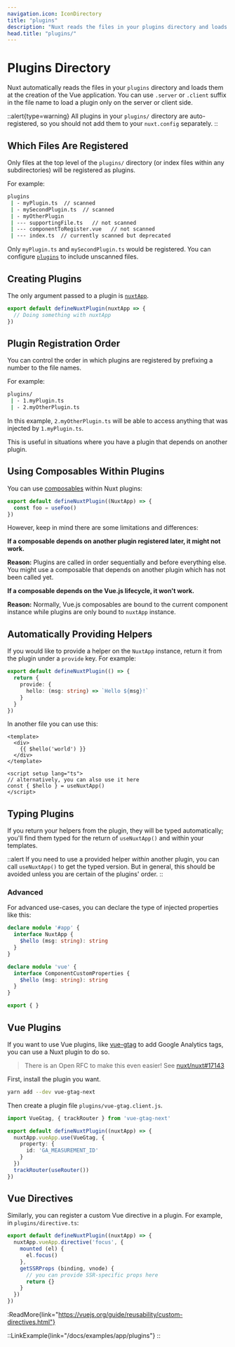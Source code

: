 ```yaml
---
navigation.icon: IconDirectory
title: "plugins"
description: "Nuxt reads the files in your plugins directory and loads them at the creation of the Vue application."
head.title: "plugins/"
---
```


# Plugins Directory

Nuxt automatically reads the files in your `plugins` directory and loads them at the creation of the Vue application. You can use `.server` or `.client` suffix in the file name to load a plugin only on the server or client side.

::alert{type=warning}
All plugins in your `plugins/` directory are auto-registered, so you should not add them to your `nuxt.config` separately.
::

## Which Files Are Registered

Only files at the top level of the `plugins/` directory (or index files within any subdirectories) will be registered as plugins.

For example:

```bash
plugins
 | - myPlugin.ts  // scanned
 | - mySecondPlugin.ts  // scanned
 | - myOtherPlugin
 | --- supportingFile.ts   // not scanned
 | --- componentToRegister.vue   // not scanned
 | --- index.ts  // currently scanned but deprecated
```

Only `myPlugin.ts` and `mySecondPlugin.ts` would be registered. You can configure [`plugins`](/docs/api/configuration/nuxt-config#plugins-1) to include unscanned files.

## Creating Plugins

The only argument passed to a plugin is [`nuxtApp`](/docs/api/composables/use-nuxt-app).

```ts
export default defineNuxtPlugin(nuxtApp => {
  // Doing something with nuxtApp
})
```

## Plugin Registration Order

You can control the order in which plugins are registered by prefixing a number to the file names.

For example:

```bash
plugins/
 | - 1.myPlugin.ts
 | - 2.myOtherPlugin.ts
```

In this example, `2.myOtherPlugin.ts` will be able to access anything that was injected by `1.myPlugin.ts`.

This is useful in situations where you have a plugin that depends on another plugin.

## Using Composables Within Plugins

You can use [composables](/docs/guide/directory-structure/composables) within Nuxt plugins:

```ts
export default defineNuxtPlugin((NuxtApp) => {
  const foo = useFoo()
})
```

However, keep in mind there are some limitations and differences:

**If a composable depends on another plugin registered later, it might not work.**

**Reason:** Plugins are called in order sequentially and before everything else. You might use a composable that depends on another plugin which has not been called yet.

**If a composable depends on the Vue.js lifecycle, it won't work.**

**Reason:** Normally, Vue.js composables are bound to the current component instance while plugins are only bound to `nuxtApp` instance.

## Automatically Providing Helpers

If you would like to provide a helper on the `NuxtApp` instance, return it from the plugin under a `provide` key. For example:

```ts
export default defineNuxtPlugin(() => {
  return {
    provide: {
      hello: (msg: string) => `Hello ${msg}!`
    }
  }
})
```

In another file you can use this:

```vue
<template>
  <div>
    {{ $hello('world') }}
  </div>
</template>

<script setup lang="ts">
// alternatively, you can also use it here
const { $hello } = useNuxtApp()
</script>
```

## Typing Plugins

If you return your helpers from the plugin, they will be typed automatically; you'll find them typed for the return of `useNuxtApp()` and within your templates.

::alert
If you need to use a provided helper _within_ another plugin, you can call `useNuxtApp()` to get the typed version. But in general, this should be avoided unless you are certain of the plugins' order.
::

### Advanced

For advanced use-cases, you can declare the type of injected properties like this:

```ts [index.d.ts]
declare module '#app' {
  interface NuxtApp {
    $hello (msg: string): string
  }
}

declare module 'vue' {
  interface ComponentCustomProperties {
    $hello (msg: string): string
  }
}

export { }
```

## Vue Plugins

If you want to use Vue plugins, like [vue-gtag](https://github.com/MatteoGabriele/vue-gtag) to add Google Analytics tags, you can use a Nuxt plugin to do so.

> There is an Open RFC to make this even easier! See [nuxt/nuxt#17143](https://github.com/nuxt/nuxt/discussions/17143)

First, install the plugin you want.

```bash
yarn add --dev vue-gtag-next
```

Then create a plugin file `plugins/vue-gtag.client.js`.

```ts
import VueGtag, { trackRouter } from 'vue-gtag-next'

export default defineNuxtPlugin((nuxtApp) => {
  nuxtApp.vueApp.use(VueGtag, {
    property: {
      id: 'GA_MEASUREMENT_ID'
    }
  })
  trackRouter(useRouter())
})
```

## Vue Directives

Similarly, you can register a custom Vue directive in a plugin. For example, in `plugins/directive.ts`:

```ts
export default defineNuxtPlugin((nuxtApp) => {
  nuxtApp.vueApp.directive('focus', {
    mounted (el) {
      el.focus()
    },
    getSSRProps (binding, vnode) {
      // you can provide SSR-specific props here
      return {}
    }
  })
})
```

:ReadMore{link="https://vuejs.org/guide/reusability/custom-directives.html"}

::LinkExample{link="/docs/examples/app/plugins"}
::
